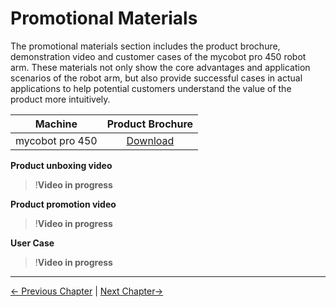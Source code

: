 # Promotional Materials
The promotional materials section includes the product brochure, demonstration video and customer cases of the mycobot pro 450 robot arm. These materials not only show the core advantages and application scenarios of the robot arm, but also provide successful cases in actual applications to help potential customers understand the value of the product more intuitively.

| Machine | Product Brochure |
| :------------: | :----------------------------------------------------------: |
| mycobot pro 450 | [Download](https://download-elephantrobotics.oss-cn-shenzhen.aliyuncs.com/Product_software/myCobot/brochure/myCobot280M5-brochure-2023031.pdf) |

**Product unboxing video**

> !**Video in progress**
<!-- [Product unboxing video](https://www.bilibili.com/video/BV1fb4y1C71s/?spm_id_from=333.999.0.0&vd_source=94a06b98b9af0077c365ec65d59de69f) -->

**Product promotion video**

> !**Video in progress**
<!-- [Product promotion video](https://www.bilibili.com/video/BV1wy4y1U7C9/?spm_id_from=333.999.0.0&vd_source=94a06b98b9af0077c365ec65d59de69f)  -->

**User Case**

> !**Video in progress**
<!-- [User Case](https://www.bilibili.com/video/BV1qq4y1z7xp/?t=22.857006&spm_id_from=333.1350.jump_directly&vd_source=94a06b98b9af0077c365ec65d59de69f) -->

---

[← Previous Chapter](../8.3-SystemInformation/README.md) | [Next Chapter→](../../../4-SupportAndService/9.AboutUs/9.AboutUs.md)
